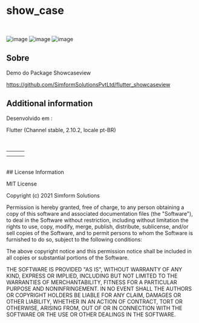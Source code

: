 # show_case

</br>

![image](https://img.shields.io/badge/Flutter-02569B?style=for-the-badge&logo=flutter&logoColor=white)
![image](https://img.shields.io/badge/Android-3DDC84?style=for-the-badge&logo=android&logoColor=white)
![image](https://img.shields.io/badge/iOS-000000?style=for-the-badge&logo=ios&logoColor=white)
</br>

## Sobre

Demo do Package Showcaseview

https://github.com/SimformSolutionsPvtLtd/flutter_showcaseview


## Additional information

Desenvolvido em :</br>

Flutter (Channel stable, 2.10.2, locale pt-BR)

</br>
<table align="center" border="0" cellpadding="1" cellspacing="1" style="width:650px;">
	<tbody>
		<tr>
			<td><img alt="" src="https://user-images.githubusercontent.com/31604881/156113016-62e6e30d-e23d-4fb9-9fb9-296a1e165668.png" style="width: 290px height: 500px;" /></td>
			<td><img alt="" src="https://user-images.githubusercontent.com/31604881/156113024-26e49afa-5a7b-4a38-af63-fe4a1e2377f8.png" style="width: 290px height: 500px;" /></td>
			<td><img alt="" src="https://user-images.githubusercontent.com/31604881/156113040-c076fce1-130c-4d26-a4d4-196dff4f6e6c.png" style="width: 290px height: 500px;" /></td>
        </tr>
		<tr>
			<td><img alt="" src="https://user-images.githubusercontent.com/31604881/156113063-9cf577c9-8cb0-42fc-9cdd-a1c3a90cd4ff.png" style="width: 290px height: 500px;" /></td>
			<td><img alt="" src="https://user-images.githubusercontent.com/31604881/156113079-0e46fd53-552b-452b-8dd4-c4747ea80a15.png" style="width: 290px height: 500px;" /></td>
			<td><img alt="" src="https://user-images.githubusercontent.com/31604881/156113092-5f85f5a0-62f7-42b5-81e4-da2074a98da8.png" style="width: 290px height: 500px;" /></td>
        </tr>        
	</tbody>
</table>

</br>
## License Information

MIT License

Copyright (c) 2021 Simform Solutions

Permission is hereby granted, free of charge, to any person obtaining a copy
of this software and associated documentation files (the "Software"), to deal
in the Software without restriction, including without limitation the rights
to use, copy, modify, merge, publish, distribute, sublicense, and/or sell
copies of the Software, and to permit persons to whom the Software is
furnished to do so, subject to the following conditions:

The above copyright notice and this permission notice shall be included in all
copies or substantial portions of the Software.

THE SOFTWARE IS PROVIDED "AS IS", WITHOUT WARRANTY OF ANY KIND, EXPRESS OR
IMPLIED, INCLUDING BUT NOT LIMITED TO THE WARRANTIES OF MERCHANTABILITY,
FITNESS FOR A PARTICULAR PURPOSE AND NONINFRINGEMENT. IN NO EVENT SHALL THE
AUTHORS OR COPYRIGHT HOLDERS BE LIABLE FOR ANY CLAIM, DAMAGES OR OTHER
LIABILITY, WHETHER IN AN ACTION OF CONTRACT, TORT OR OTHERWISE, ARISING FROM,
OUT OF OR IN CONNECTION WITH THE SOFTWARE OR THE USE OR OTHER DEALINGS IN THE
SOFTWARE.